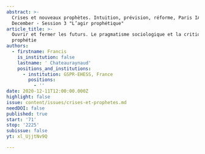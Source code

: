 ```yaml
---
abstract: >-
  Crises et nouveaux prophètes. Intuition, prévision, réforme, Paris IAS, 10-11
  December - Session 3 "L’agir prophétique"
article_title: >-
  Ouvrir et fermer les futurs. Le pragmatisme sociologique et la critique de la
  prophétie
authors:
  - firstname: Francis
    is_institution: false
    lastname: ' Chateauraynaud'
    positions_and_institutions:
      - institution: GSPR-EHESS, France
        positions:
          - ''
date: 2020-12-11T12:00:00.000Z
highlight: false
issue: content/issues/crises-et-prophetes.md
needDOI: false
published: true
start: '71'
stop: '2225'
subissue: false
yt: xl_UjjtNv9Q

---
```

<Youtube yt="xl_UjjtNv9Q" caption="Ouvrir et fermer les futurs. Le pragmatisme sociologique et la critique de la prophétie" start="71" stop="2225"></Youtube>
